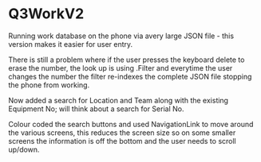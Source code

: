 # Q3WorkV2

Running work database on the phone via avery large JSON file - this version makes it easier for user entry.

There is still a problem where if the user presses the keyboard delete to erase the number, the look up is using .Filter and everytime the user changes the number the filter re-indexes the complete JSON file stopping the phone from working.

Now added a search for Location and Team along with the existing Equipment No; will think about a search for Serial No.

Colour coded the search buttons and used NavigationLink to move around the various screens, this reduces the screen size so on some smaller screens the information is off the bottom and the user needs to scroll up/down.


